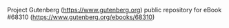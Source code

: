 Project Gutenberg (https://www.gutenberg.org) public repository for eBook #68310 (https://www.gutenberg.org/ebooks/68310)
